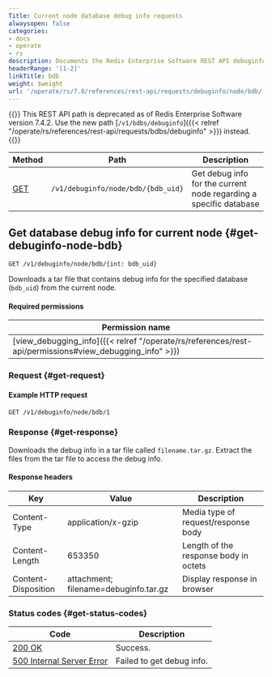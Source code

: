 ```yaml
---
Title: Current node database debug info requests
alwaysopen: false
categories:
- docs
- operate
- rs
description: Documents the Redis Enterprise Software REST API debuginfo/node/bdb requests.
headerRange: '[1-2]'
linkTitle: bdb
weight: $weight
url: '/operate/rs/7.8/references/rest-api/requests/debuginfo/node/bdb/'
---
```


{{<banner-article>}}
This REST API path is deprecated as of Redis Enterprise Software version 7.4.2. Use the new path [`/v1/bdbs/debuginfo`]({{< relref "/operate/rs/references/rest-api/requests/bdbs/debuginfo" >}}) instead.
{{</banner-article>}}

| Method | Path | Description |
|--------|------|-------------|
| [GET](#get-debuginfo-node-bdb) | `/v1/debuginfo/node/bdb/{bdb_uid}` | Get debug info for the current node regarding a specific database |

## Get database debug info for current node {#get-debuginfo-node-bdb}

	GET /v1/debuginfo/node/bdb/{int: bdb_uid}

Downloads a tar file that contains debug info for the specified database (`bdb_uid`) from the current node.

#### Required permissions

| Permission name |
|-----------------|
| [view_debugging_info]({{< relref "/operate/rs/references/rest-api/permissions#view_debugging_info" >}}) |

### Request {#get-request} 

#### Example HTTP request

	GET /v1/debuginfo/node/bdb/1 

### Response {#get-response} 

Downloads the debug info in a tar file called `filename.tar.gz`. Extract the files from the tar file to access the debug info.

#### Response headers

| Key | Value | Description |
|-----|-------|-------------|
| Content-Type | application/x-gzip | Media type of request/response body |
| Content-Length | 653350 | Length of the response body in octets |
| Content-Disposition | attachment; filename=debuginfo.tar.gz | Display response in browser 

### Status codes {#get-status-codes} 

| Code | Description |
|------|-------------|
| [200 OK](http://www.w3.org/Protocols/rfc2616/rfc2616-sec10.html#sec10.2.1) | Success. |
| [500 Internal Server Error](http://www.w3.org/Protocols/rfc2616/rfc2616-sec10.html#sec10.5.1) | Failed to get debug info. |
